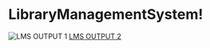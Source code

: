 # LibraryManagementSystem!
![LMS OUTPUT 1](https://user-images.githubusercontent.com/37238390/216816718-68e9f3ac-6194-4ed1-ab0f-4a146eb1ccaf.png)
[LMS OUTPUT 2](https://user-images.githubusercontent.com/37238390/216816716-59c6a9a2-36bc-4bcc-b061-fd6f26d384d0.png)

